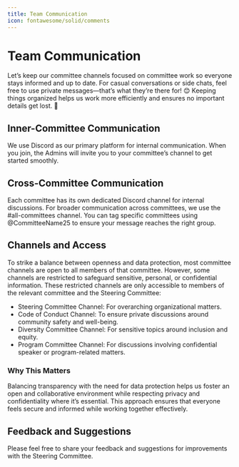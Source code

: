 ```yaml
---
title: Team Communication
icon: fontawesome/solid/comments
---
```


# Team Communication

Let’s keep our committee channels focused on committee work so everyone stays informed and up to date. For casual
conversations or side chats, feel free to use private messages—that’s what they’re there for! 😊 Keeping things organized
helps us work more efficiently and ensures no important details get lost. 🚀

## Inner-Committee Communication

We use Discord as our primary platform for internal communication. When you join, the Admins will invite you to your
committee’s channel to get started smoothly.

## Cross-Committee Communication

Each committee has its own dedicated Discord channel for internal discussions. For broader communication across
committees, we use the #all-committees channel. You can tag specific committees using @CommitteeName25 to ensure your
message reaches the right group.

## Channels and Access

To strike a balance between openness and data protection, most committee channels are open to all members of that
committee. However, some channels are restricted to safeguard sensitive, personal, or confidential information. These
restricted channels are only accessible to members of the relevant committee and the Steering Committee:

 * Steering Committee Channel: For overarching organizational matters.
 * Code of Conduct Channel: To ensure private discussions around community safety and well-being.
 * Diversity Committee Channel: For sensitive topics around inclusion and equity.
 * Program Committee Channel: For discussions involving confidential speaker or program-related matters.

### Why This Matters

Balancing transparency with the need for data protection helps us foster an open and collaborative environment while
respecting privacy and confidentiality where it’s essential. This approach ensures that everyone feels secure and
informed while working together effectively.

## Feedback and Suggestions

Please feel free to share your feedback and suggestions for improvements  with the Steering Committee.